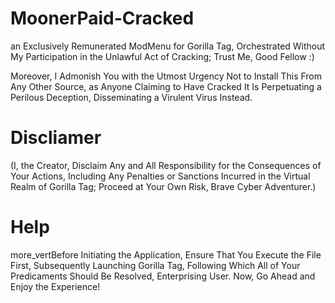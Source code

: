 # MoonerPaid-Cracked

 an Exclusively Remunerated ModMenu for Gorilla Tag, Orchestrated Without My Participation in the Unlawful Act of Cracking; Trust Me, Good Fellow :)

Moreover, I Admonish You with the Utmost Urgency Not to Install This From Any Other Source, as Anyone Claiming to Have Cracked It Is Perpetuating a Perilous Deception, Disseminating a Virulent Virus Instead.

# Discliamer
(I, the Creator, Disclaim Any and All Responsibility for the Consequences of Your Actions, Including Any Penalties or Sanctions Incurred in the Virtual Realm of Gorilla Tag; Proceed at Your Own Risk, Brave Cyber Adventurer.)



# Help
 more_vertBefore Initiating the Application, Ensure That You Execute the File First, Subsequently Launching Gorilla Tag, Following Which All of Your Predicaments Should Be Resolved, Enterprising User. Now, Go Ahead and Enjoy the Experience!
